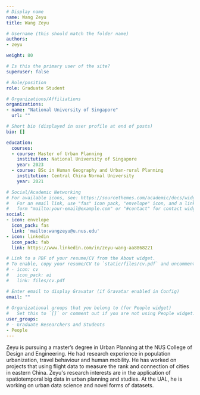 ```yaml
---
# Display name
name: Wang Zeyu
title: Wang Zeyu

# Username (this should match the folder name)
authors:
- zeyu

weight: 80

# Is this the primary user of the site?
superuser: false

# Role/position
role: Graduate Student

# Organizations/Affiliations
organizations:
- name: "National University of Singapore"
  url: ""

# Short bio (displayed in user profile at end of posts)
bio: []

education:
  courses:
  - course: Master of Urban Planning
    institution: National University of Singapore
    year: 2023
  - course: BSc in Human Geography and Urban-rural Planning
    institution: Central China Normal University
    year: 2021

# Social/Academic Networking
# For available icons, see: https://sourcethemes.com/academic/docs/widgets/#icons
#   For an email link, use "fas" icon pack, "envelope" icon, and a link in the
#   form "mailto:your-email@example.com" or "#contact" for contact widget.
social:
- icon: envelope
  icon_pack: fas
  link: 'mailto:wangzeyu@u.nus.edu'
- icon: linkedin
  icon_pack: fab
  link: https://www.linkedin.com/in/zeyu-wang-aa8868221

# Link to a PDF of your resume/CV from the About widget.
# To enable, copy your resume/CV to `static/files/cv.pdf` and uncomment the lines below.  
# - icon: cv
#   icon_pack: ai
#   link: files/cv.pdf

# Enter email to display Gravatar (if Gravatar enabled in Config)
email: ""
  
# Organizational groups that you belong to (for People widget)
#   Set this to `[]` or comment out if you are not using People widget.  
user_groups:
# - Graduate Researchers and Students
- People
---
```


Zeyu is pursuing a master’s degree in Urban Planning at the NUS College of Design and Engineering.
He had research experience in population urbanization, travel behaviour and human mobility.
He has worked on projects that using flight data to measure the rank and connection of cities in eastern China.
Zeyu's research interests are in the application of spatiotemporal big data in urban planning and studies.
At the UAL, he is working on urban data science and novel forms of datasets.
